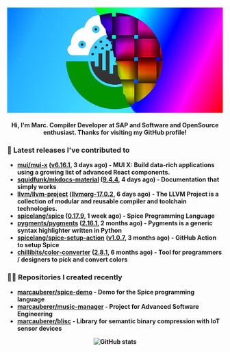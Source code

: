 <p align="center">
	<img src="https://raw.githubusercontent.com/marcauberer/marcauberer/master/images/frontpage-image.jpg">
	<br><br>
	<b>Hi, I'm Marc. Compiler Developer at SAP and Software and OpenSource enthusiast. Thanks for visiting my GitHub profile!
</p>

### 🚀 Latest releases I've contributed to


- [mui/mui-x](https://github.com/mui/mui-x) ([v6.16.1](https://github.com/mui/mui-x/releases/tag/v6.16.1), 3 days ago) - MUI X: Build data-rich applications using a growing list of advanced React components.
- [squidfunk/mkdocs-material](https://github.com/squidfunk/mkdocs-material) ([9.4.4](https://github.com/squidfunk/mkdocs-material/releases/tag/9.4.4), 4 days ago) - Documentation that simply works
- [llvm/llvm-project](https://github.com/llvm/llvm-project) ([llvmorg-17.0.2](https://github.com/llvm/llvm-project/releases/tag/llvmorg-17.0.2), 6 days ago) - The LLVM Project is a collection of modular and reusable compiler and toolchain technologies.
- [spicelang/spice](https://github.com/spicelang/spice) ([0.17.9](https://github.com/spicelang/spice/releases/tag/0.17.9), 1 week ago) - Spice Programming Language
- [pygments/pygments](https://github.com/pygments/pygments) ([2.16.1](https://github.com/pygments/pygments/releases/tag/2.16.1), 2 months ago) - Pygments is a generic syntax highlighter written in Python
- [spicelang/spice-setup-action](https://github.com/spicelang/spice-setup-action) ([v1.0.7](https://github.com/spicelang/spice-setup-action/releases/tag/v1.0.7), 3 months ago) - GitHub Action to setup Spice 
- [chillibits/color-converter](https://github.com/chillibits/color-converter) ([2.8.1](https://github.com/chillibits/color-converter/releases/tag/2.8.1), 6 months ago) - Tool for programmers / designers to pick and convert colors

### 👨‍💻 Repositories I created recently
- [marcauberer/spice-demo](https://github.com/marcauberer/spice-demo) - Demo for the Spice programming language
- [marcauberer/music-manager](https://github.com/marcauberer/music-manager) - Project for Advanced Software Engineering
- [marcauberer/blisc](https://github.com/marcauberer/blisc) - Library for semantic binary compression with IoT sensor devices

<p align="center">
	<img src="https://github-readme-stats.vercel.app/api?username=marcauberer&show_icons=true&theme=dark" alt="GitHub stats">
</p>
